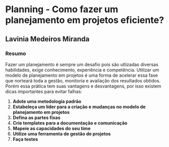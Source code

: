 # Planning - Como fazer um planejamento em projetos eficiente?
## Lavinia Medeiros Miranda
### Resumo

Fazer um planejamento é sempre um desafio pois são utlizadas diversas habilidades, exige conhecimento, experiência 
e competência. Utilizar um modelo de planejamento em projetos é uma forma de acelerar essa fase que norteará toda 
a gestão, monitoria e avaliação dos resultados obtidos. Porém essa prática tem suas vantagens e desvantagens, por isso
existem dicas importantes para evitar falhas:

1. **Adote uma metodologia padrão**
2. **Estabeleça um líder para a criação e mudanças no modelo de planejamento em projetos**
3. **Defina as partes fixas**
4. **Crie templates para a documentação e comunicação**
5. **Mapeie as capacidades do seu time**
6. **Utilize uma ferramenta de gestão de projetos**
7. **Faça testes**
